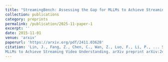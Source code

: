 ```yaml
---
title: "StreamingBench: Assessing the Gap for MLLMs to Achieve Streaming Video Understanding"
collection: publications
category: preprints
permalink: /publication/2025-11-paper-1
excerpt: ''
date: 2015-11-01
venue: 'arxiv'
paperurl: 'https://arxiv.org/pdf/2411.03628'
citation: 'Lin, J., Fang, Z., Chen, C., Wan, Z., Luo, F., Li, P., ... Sun, M. (2024). StreamingBench: Assessing the Gap for
MLLMs to Achieve Streaming Video Understanding. arXiv preprint arXiv:2411.03628. November 2024'
---
```

